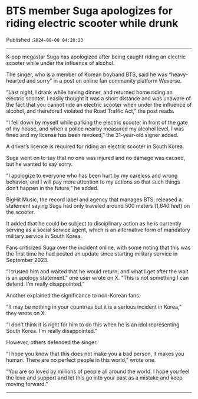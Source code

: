 # BTS member Suga apologizes for riding electric scooter while drunk

Published :`2024-08-08 04:20:23`

---

K-pop megastar Suga has apologized after being caught riding an electric scooter while under the influence of alcohol.

The singer, who is a member of Korean boyband BTS, said he was “heavy-hearted and sorry” in a post on online fan community platform Weverse.

“Last night, I drank while having dinner, and returned home riding an electric scooter. I easily thought it was a short distance and was unaware of the fact that you cannot ride an electric scooter when under the influence of alcohol, and therefore I violated the Road Traffic Act,” the post reads.

“I fell down by myself while parking the electric scooter in front of the gate of my house, and when a police nearby measured my alcohol level, I was fined and my license has been revoked,” the 31-year-old signer added.

A driver’s licence is required for riding an electric scooter in South Korea.

Suga went on to say that no one was injured and no damage was caused, but he wanted to say sorry.

“I apologize to everyone who has been hurt by my careless and wrong behavior, and I will pay more attention to my actions so that such things don’t happen in the future,” he added.

BigHit Music, the record label and agency that manages BTS, released a statement saying Suga had only traveled around 500 meters (1,640 feet) on the scooter.

It added that he could be subject to disciplinary action as he is currently serving as a social service agent, which is an alternative form of mandatory military service in South Korea.

Fans criticized Suga over the incident online, with some noting that this was the first time he had posted an update since starting military service in September 2023.

“I trusted him and waited that he would return, and what I get after the wait is an apology statement.” one user wrote on X. “This is not something I can defend. I’m really disappointed.”

Another explained the significance to non-Korean fans.

“It may be nothing in your countries but it is a serious incident in Korea,” they wrote on X.

“I don’t think it is right for him to do this when he is an idol representing South Korea. I’m really disappointed.”

However, others defended the singer.

“I hope you know that this does not make you a bad person, it makes you human. There are no perfect people in this world,” wrote one.

“You are so loved by millions of people all around the world. I hope you feel the love and support and let this go into your past as a mistake and keep moving forward.”

---

